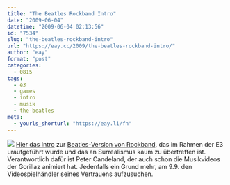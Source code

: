 ```yaml
---
title: "The Beatles Rockband Intro"
date: "2009-06-04"
datetime: "2009-06-04 02:13:56"
id: "7534"
slug: "the-beatles-rockband-intro"
url: "https://eay.cc/2009/the-beatles-rockband-intro/"
author: "eay"
format: "post"
categories:
  - 0815
tags:
  - e3
  - games
  - intro
  - musik
  - the-beatles
meta:
  - yourls_shorturl: "https://eay.li/fn"
---
```


![](https://eay.cc/uploads/2009/beatlesrockbandintro.jpg) [Hier das Intro](http://www.thebeatlesrockband.com/cinematic.php) zur [Beatles-Version von Rockband](http://www.amazon.de/exec/obidos/ASIN/B00284AGA0/eayznet-21), das im Rahmen der E3 uraufgeführt wurde und das an Surrealismus kaum zu übertreffen ist. Verantwortlich dafür ist Peter Candeland, der auch schon die Musikvideos der Gorillaz animiert hat. Jedenfalls ein Grund mehr, am 9.9. den Videospielhändler seines Vertrauens aufzusuchen.
